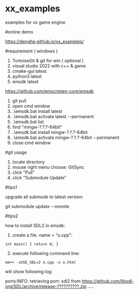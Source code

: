 # xx_examples
examples for xx game engine

#online demo

https://denghe.github.io/xx_examples/

#requirement ( windows )

1. TortoiseGit & git for win ( optional )
2. visual studio 2022 with c++ & game
3. cmake-gui latest
4. python3 latest
5. emsdk latest

https://github.com/emscripten-core/emsdk

1. git pull
2. open cmd window
3. .\emsdk.bat install latest
4. .\emsdk.bat activate latest --permanent
5. .\emsdk.bat list
6. find "mingw-?.?.?-64bit"
7. .\emsdk.bat install mingw-?.?.?-64bit
8. .\emsdk.bat activate mingw-?.?.?-64bit --permanent
9. close cmd window

#git usage

1. locate directory
2. mouse right menu choose: GitSync
3. click "Pull"
4. click "Submodule Update"

#tips1

upgrade all submode to latest version:

git submodule update --remote

#tips2

how to install SDL2 in emsdk:

1. create a file. name = "o.cpp":
```
int main() { return 0; }
```
2. execute following command line:
```
em++ -sUSE_SDL=2 o.cpp -o o.html
```

will show following log:

ports:INFO: retrieving port: sdl2 from https://github.com/libsdl-org/SDL/archive/release-??????????.zip
.....
